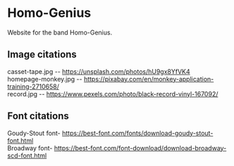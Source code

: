 # Homo-Genius

Website for the band Homo-Genius.

## Image citations
casset-tape.jpg -- https://unsplash.com/photos/hU9gx8YfVK4 <br />
homepage-monkey.jpg -- https://pixabay.com/en/monkey-application-training-2710658/ <br />
record.jpg -- https://www.pexels.com/photo/black-record-vinyl-167092/

## Font citations
Goudy-Stout font- https://best-font.com/fonts/download-goudy-stout-font.html <br />
Broadway font- https://best-font.com/font-download/download-broadway-scd-font.html
